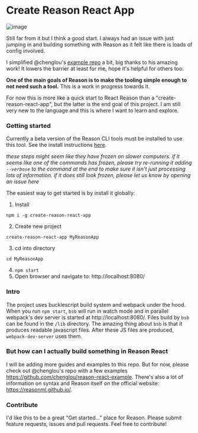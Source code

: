Create Reason React App
===

![image](https://cloud.githubusercontent.com/assets/3802023/26065669/945afdb4-398c-11e7-827c-d5ecbb76d0af.png)

Still far from it but I think a good start. I always had an issue with just jumping in and building something with Reason as it felt like there is loads of config involved.

I simplified @chenglou's [example repo](https://github.com/chenglou/reason-react-example) a bit, big thanks to his amazing work!
It lowers the barrier at least for me, hope it's helpful for others too.

**One of the main goals of Reason is to make the tooling simple enough to not need such a tool.** 
This is a work in progress towards it.

For now this is more like a quick start to React Reason than a "create-reason-react-app", but the latter is the end goal of this project.
I am still very new to the language and this is where I want to learn and explore.

### Getting started

Currently a beta version of the Reason CLI tools must be installed to use this tool. See the install instructions [here](https://github.com/reasonml/reason-cli#1-install-reason-cli-globally).

_these steps might seem like they have frozen on slower computers. if it seems like one of the commands has frozen, please try re-running it adding `--verbose` to the command at the end to make sure it isn't just processing lots of information. if it does still look frozen, please let us know by opening an issue here_

The easiest way to get started is by install it globally:


1. Install
```
npm i -g create-reason-react-app
```

2. Create new project   
```
create-reason-react-app MyReasonApp
```

3. cd into directory   
```
cd MyReasonApp
```

4. `npm start`
5. Open browser and navigate to: http://localhost:8080/

### Intro

The project uses bucklescript build system and webpack under the hood. When you run `npm start`, `bsb` will run in watch mode and in parallel webpack's dev server is started at http://localhost:8080/. Files build by `bsb` can be found in the `/lib` directory. The amazing thing about `bsb` is that it produces readable javascript files.
After these JS files are produced, `webpack-dev-server` uses them.

### But how can I actually build something in Reason React

I will be adding more guides and examples to this repo. But for now, please check out
@chenglou's repo with a few examples https://github.com/chenglou/reason-react-example.
There's also a lot of information on syntax and Reason itself on the official website: https://reasonml.github.io/.

### Contribute

I'd like this to be a great "Get started..." place for Reason. Please submit feature requests, issues and pull requests. Feel free to contribute!
